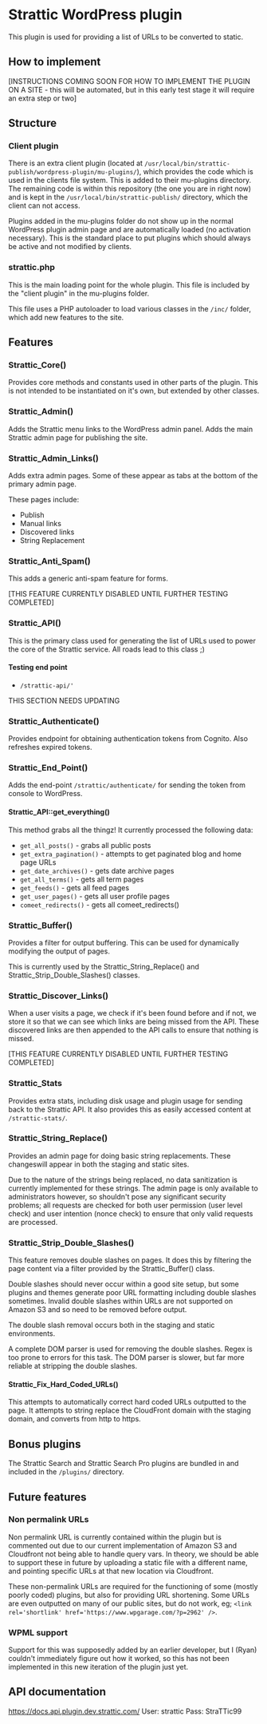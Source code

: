 # Strattic WordPress plugin

This plugin is used for providing a list of URLs to be converted to static.

## How to implement

[INSTRUCTIONS COMING SOON FOR HOW TO IMPLEMENT THE PLUGIN ON A SITE - this will be automated, but in this early test stage it will require an extra step or two]

## Structure

### Client plugin

There is an extra client plugin (located at `/usr/local/bin/strattic-publish/wordpress-plugin/mu-plugins/`), which provides the code which is used in the clients file system. This is added to their mu-plugins directory. The remaining code is within this repository (the one you are in right now) and is kept in the `/usr/local/bin/strattic-publish/` directory, which the client can not access.

Plugins added in the mu-plugins folder do not show up in the normal WordPress plugin admin page and are automatically loaded (no activation necessary). This is the standard place to put plugins which should always be active and not modified by clients.

### strattic.php

This is the main loading point for the whole plugin. This file is included by the "client plugin" in the mu-plugins folder.

This file uses a PHP autoloader to load various classes in the `/inc/` folder, which add new features to the site.

## Features

### Strattic_Core()

Provides core methods and constants used in other parts of the plugin. This is not intended to be instantiated on it's own, but extended by other classes.

### Strattic_Admin()

Adds the Strattic menu links to the WordPress admin panel.
Adds the main Strattic admin page for publishing the site.

### Strattic_Admin_Links()

Adds extra admin pages. Some of these appear as tabs at the bottom of the primary admin page.

These pages include:
- Publish
- Manual links
- Discovered links
- String Replacement

### Strattic_Anti_Spam()

This adds a generic anti-spam feature for forms.

[THIS FEATURE CURRENTLY DISABLED UNTIL FURTHER TESTING COMPLETED]

### Strattic_API()

This is the primary class used for generating the list of URLs used to power the core of the Strattic service. All roads lead to this class ;)

#### Testing end point

- `/strattic-api/'`


THIS SECTION NEEDS UPDATING

### Strattic_Authenticate()
Provides endpoint for obtaining authentication tokens from Cognito. Also refreshes expired tokens.

### Strattic_End_Point()

Adds the end-point `/strattic/authenticate/` for sending the token from console to WordPress.

#### Strattic_API::get_everything()

This method grabs all the thingz! It currently processed the following data:

- `get_all_posts()` - grabs all public posts
- `get_extra_pagination()` - attempts to get paginated blog and home page URLs
- `get_date_archives()` - gets date archive pages
- `get_all_terms()` - gets all term pages
- `get_feeds()` - gets all feed pages
- `get_user_pages()` - gets all user profile pages
- `comeet_redirects()` - gets all comeet_redirects()

### Strattic_Buffer()

Provides a filter for output buffering. This can be used for dynamically modifying the output of pages.

This is currently used by the Strattic_String_Replace() and Strattic_Strip_Double_Slashes() classes.

### Strattic_Discover_Links()

When a user visits a page, we check if it's been found before and if not, we store it so that we can see which links are being missed from the API. These discovered links are then appended to the API calls to ensure that nothing is missed.

[THIS FEATURE CURRENTLY DISABLED UNTIL FURTHER TESTING COMPLETED]

### Strattic_Stats

Provides extra stats, including disk usage and plugin usage for sending back to the Strattic API. It also provides this as easily accessed content at `/strattic-stats/`.

### Strattic_String_Replace()

Provides an admin page for doing basic string replacements. These changeswill appear in both the staging and static sites.

Due to the nature of the strings being replaced, no data sanitization is currently implemented for these strings. The admin page is only available to administrators however, so shouldn't pose any significant security problems; all requests are checked for both user permission (user level check) and user intention (nonce check) to ensure that only valid requests are processed.

### Strattic_Strip_Double_Slashes()

This feature removes double slashes on pages. It does this by filtering the page content via a filter provided by the Strattic_Buffer() class.

Double slashes should never occur within a good site setup, but some plugins and themes generate poor URL formatting including double slashes sometimes. Invalid double slashes within URLs are not supported on Amazon S3 and so need to be removed before output.

The double slash removal occurs both in the staging and static environments.

A complete DOM parser is used for removing the double slashes. Regex is too prone to errors for this task. The DOM parser is slower, but far more reliable at stripping the double slashes.

#### Strattic_Fix_Hard_Coded_URLs()

This attempts to automatically correct hard coded URLs outputted to the page. It attempts to string replace the CloudFront domain with the staging domain, and converts from http to https.


## Bonus plugins

The Strattic Search and Strattic Search Pro plugins are bundled in and included in the `/plugins/` directory.


## Future features

### Non permalink URLs

Non permalink URL is currently contained within the plugin but is commented out due to our current implementation of Amazon S3 and Cloudfront not being able to handle query vars. In theory, we should be able to support these in future by uploading a static file with a different name, and pointing specific URLs at that new location via Cloudfront.

These non-permalink URLs are required for the functioning of some (mostly poorly coded) plugins, but also for providing URL shortening. Some URLs are even outputted on many of our public sites, but do not work, eg; `<link rel='shortlink' href='https://www.wpgarage.com/?p=2962' />`.

### WPML support

Support for this was supposedly added by an earlier developer, but I (Ryan) couldn't immediately figure out how it worked, so this has not been implemented in this new iteration of the plugin just yet.

## API documentation

https://docs.api.plugin.dev.strattic.com/
User: strattic
Pass: StraTTic99